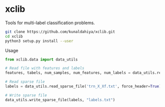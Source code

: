 # xclib
Tools for multi-label classification problems.

```bash
git clone https://github.com/kunaldahiya/xclib.git
cd xclib
python3 setup.py install --user
```
Usage 
```python
from xclib.data import data_utils

# Read file with features and labels
features, tabels, num_samples, num_features, num_labels = data_utils.read_data('train.txt')

# Read sparse file
labels = data_utils.read_sparse_file('trn_X_Xf.txt', force_header=True)

# Write sparse file
data_utils.write_sparse_file(labels, "labels.txt")
```
